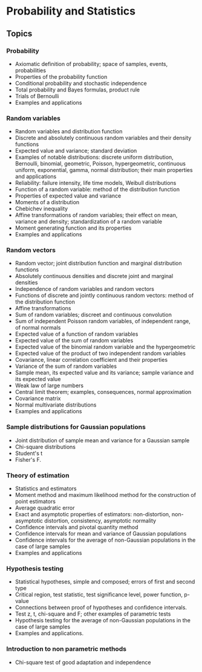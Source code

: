 # Probability and Statistics

## Topics

### Probability
- Axiomatic definition of probability; space of samples, events, probabilities
- Properties of the probability function
- Conditional probability and stochastic independence
- Total probability and Bayes formulas, product rule
- Trials of Bernoulli
- Examples and applications

### Random variables
- Random variables and distribution function
- Discrete and absolutely continuous random variables and their density functions
- Expected value and variance; standard deviation
- Examples of notable distributions: discrete uniform distribution, Bernoulli, binomial, geometric, Poisson, hypergeometric, continuous uniform, exponential, gamma, normal distribution; their main properties and applications
- Reliability: failure intensity, life time models, Weibull distributions
- Function of a random variable: method of the distribution function
- Properties of expected value and variance
- Moments of a distribution
- Chebichev inequality
- Affine transformations of random variables; their effect on mean, variance and density; standardization of a random variable
- Moment generating function and its properties
- Examples and applications

### Random vectors
- Random vector; joint distribution function and marginal distribution functions
- Absolutely continuous densities and discrete joint and marginal densities
- Independence of random variables and random vectors
- Functions of discrete and jointly continuous random vectors: method of the distribution function
- Affine transformations
- Sum of random variables; discreet and continuous convolution
- Sum of independent Poisson random variables, of independent range, of normal normals
- Expected value of a function of random variables
- Expected value of the sum of random variables
- Expected value of the binomial random variable and the hypergeometric
- Expected value of the product of two independent random variables
- Covariance, linear correlation coefficient and their properties
- Variance of the sum of random variables
- Sample mean, its expected value and its variance; sample variance and its expected value
- Weak law of large numbers
- Central limit theorem; examples, consequences, normal approximation
- Covariance matrix
- Normal multivariate distributions
- Examples and applications

### Sample distributions for Gaussian populations
- Joint distribution of sample mean and variance for a Gaussian sample
- Chi-square distributions
- Student's t
- Fisher's F.

### Theory of estimation
- Statistics and estimators
- Moment method and maximum likelihood method for the construction of point estimators
- Average quadratic error
- Exact and asymptotic properties of estimators: non-distortion, non-asymptotic distortion, consistency, asymptotic normality
- Confidence intervals and pivotal quantity method
- Confidence intervals for mean and variance of Gaussian populations
- Confidence intervals for the average of non-Gaussian populations in the case of large samples
- Examples and applications

### Hypothesis testing
- Statistical hypotheses, simple and composed; errors of first and second type
- Critical region, test statistic, test significance level, power function, p-value
- Connections between proof of hypotheses and confidence intervals.
- Test z, t, chi-square and F; other examples of parametric tests
- Hypothesis testing for the average of non-Gaussian populations in the case of large samples
- Examples and applications.

### Introduction to non parametric methods
- Chi-square test of good adaptation and independence
